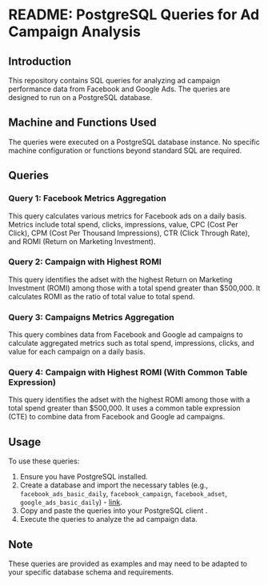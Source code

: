 # README: PostgreSQL Queries for Ad Campaign Analysis

## Introduction

This repository contains SQL queries for analyzing ad campaign performance data from Facebook and Google Ads. The queries are designed to run on a PostgreSQL database.

## Machine and Functions Used

The queries were executed on a PostgreSQL database instance. No specific machine configuration or functions beyond standard SQL are required.

## Queries

### Query 1: Facebook Metrics Aggregation

This query calculates various metrics for Facebook ads on a daily basis. Metrics include total spend, clicks, impressions, value, CPC (Cost Per Click), CPM (Cost Per Thousand Impressions), CTR (Click Through Rate), and ROMI (Return on Marketing Investment).

### Query 2: Campaign with Highest ROMI

This query identifies the adset with the highest Return on Marketing Investment (ROMI) among those with a total spend greater than $500,000. It calculates ROMI as the ratio of total value to total spend.

### Query 3: Campaigns Metrics Aggregation

This query combines data from Facebook and Google ad campaigns to calculate aggregated metrics such as total spend, impressions, clicks, and value for each campaign on a daily basis.

### Query 4: Campaign with Highest ROMI (With Common Table Expression)

This query  identifies the adset with the highest ROMI among those with a total spend greater than $500,000. It uses a common table expression (CTE) to combine data from Facebook and Google ad campaigns.

## Usage

To use these queries:

1. Ensure you have PostgreSQL installed.
2. Create a database and import the necessary tables (e.g., `facebook_ads_basic_daily`, `facebook_campaign`, `facebook_adset`, `google_ads_basic_daily`) - [link](https://drive.google.com/drive/folders/1erphJvPe5WeD5NYLKIGKr8s9HFgUg8oy?usp=sharing).
3. Copy and paste the queries into your PostgreSQL client .
4. Execute the queries to analyze the ad campaign data.

## Note

These queries are provided as examples and may need to be adapted to your specific database schema and requirements.


